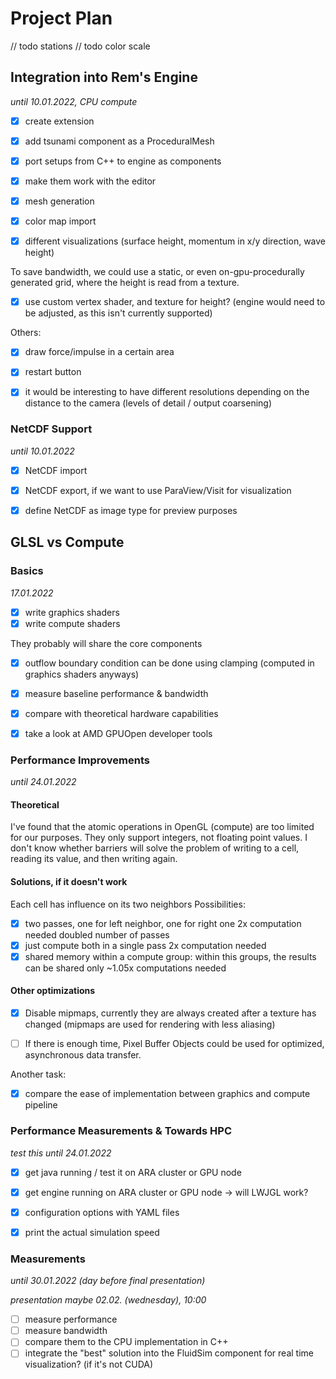 # Project Plan

// todo stations
// todo color scale

## Integration into Rem's Engine
*until 10.01.2022, CPU compute*

- [x] create extension
- [x] add tsunami component as a ProceduralMesh
- [x] port setups from C++ to engine as components
- [x] make them work with the editor
- [x] mesh generation

- [x] color map import
- [x] different visualizations (surface height, momentum in x/y direction, wave height)

To save bandwidth, we could use a static, or even on-gpu-procedurally generated grid, where the height is read from a texture.
- [x] use custom vertex shader, and texture for height? (engine would need to be adjusted, as this isn't currently
  supported)

Others:

- [x] draw force/impulse in a certain area
- [x] restart button

- [x] it would be interesting to have different resolutions depending on the distance to the camera
  (levels of detail / output coarsening)

### NetCDF Support
*until 10.01.2022*

- [x] NetCDF import
- [x] NetCDF export, if we want to use ParaView/Visit for visualization

- [x] define NetCDF as image type for preview purposes

## GLSL vs Compute
### Basics
*17.01.2022*

- [x] write graphics shaders
- [x] write compute shaders

They probably will share the core components

- [x] outflow boundary condition can be done using clamping (computed in graphics shaders anyways)

- [x] measure baseline performance & bandwidth
- [x] compare with theoretical hardware capabilities

- [x] take a look at AMD GPUOpen developer tools

### Performance Improvements
*until 24.01.2022*

#### Theoretical

I've found that the atomic operations in OpenGL (compute) are too limited for our purposes.
They only support integers, not floating point values.
I don't know whether barriers will solve the problem of writing to a cell, reading its value, and then writing again.

#### Solutions, if it doesn't work

Each cell has influence on its two neighbors Possibilities:
- [x] two passes, one for left neighbor, one for right one 2x computation needed doubled number of passes
- [x] just compute both in a single pass 2x computation needed 
- [x] shared memory within a compute group: within this groups, the results can be shared only ~1.05x computations needed
<!-- - [ ] compute with integers instead of floats; probably would be complicated, error prone, and maybe would bring nothing -->

#### Other optimizations

- [x] Disable mipmaps, currently they are always created after a texture has changed (mipmaps are used for rendering with less aliasing)
<!-- - [ ] It could be tested whether writing formulas as floats or with vectors (vec2) makes a difference. -->
- [ ] If there is enough time, Pixel Buffer Objects could be used for optimized, asynchronous data transfer.

Another task:

- [x] compare the ease of implementation between graphics and compute pipeline

### Performance Measurements & Towards HPC
*test this until 24.01.2022*

- [x] get java running / test it on ARA cluster or GPU node
- [x] get engine running on ARA cluster or GPU node -> will LWJGL work?
- [x] configuration options with YAML files

- [x] print the actual simulation speed

### Measurements
*until 30.01.2022 (day before final presentation)*

*presentation maybe 02.02. (wednesday), 10:00*

- [ ] measure performance
- [ ] measure bandwidth
- [ ] compare them to the CPU implementation in C++
- [ ] integrate the "best" solution into the FluidSim component for real time visualization? (if it's not CUDA)